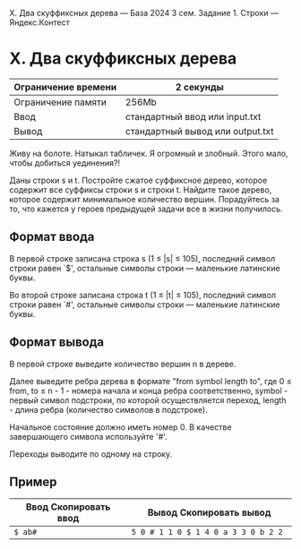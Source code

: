 X. Два скуффиксных дерева — База 2024 3 сем. Задание 1. Строки — Яндекс.Контест

# X. Два скуффиксных дерева

| Ограничение времени | 2 секунды |
| --- | --- |
| Ограничение памяти | 256Mb |
| Ввод | стандартный ввод или input.txt |
| Вывод | стандартный вывод или output.txt |

Живу на болоте. Натыкал табличек. Я огромный и злобный. Этого мало, чтобы добиться уединения?!

Даны строки s и t. Постройте сжатое суффиксное дерево, которое содержит все суффиксы строки s и строки t. Найдите такое дерево, которое содержит минимальное количество вершин. Порадуйтесь за то, что кажется у героев предыдущей
задачи все в жизни получилось.

## Формат ввода

В первой строке записана строка s (1 ≤ |s| ≤ 105), последний символ строки равен \`$', остальные символы строки — маленькие латинские буквы.

Во второй строке записана строка t (1 ≤ |t| ≤ 105), последний символ строки равен \`#', остальные символы строки — маленькие латинские буквы.

## Формат вывода

В первой строке выведите количество вершин n в дереве.

Далее выведите ребра дерева в формате "from symbol length to", где 0 ≤ from, to ≤ n - 1 - номера начала и конца ребра соответственно, symbol - первый символ подстроки, по которой осуществляется переход, length - длина ребра (количество символов в подстроке).

Начальное состояние должно иметь номер 0. В качестве завершающего символа используйте '#'.

Переходы выводите по одному на строку.

## Пример

| Ввод Скопировать ввод | Вывод Скопировать вывод |
| --- | --- |
| `$ ab# ` | `5 0 # 1 1 0 $ 1 4 0 a 3 3 0 b 2 2 ` |
